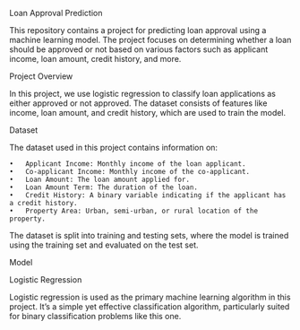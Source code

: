 Loan Approval Prediction

This repository contains a project for predicting loan approval using a machine learning model. The project focuses on determining whether a loan should be approved or not based on various factors such as applicant income, loan amount, credit history, and more.

Project Overview

In this project, we use logistic regression to classify loan applications as either approved or not approved. The dataset consists of features like income, loan amount, and credit history, which are used to train the model.

Dataset

The dataset used in this project contains information on:

	•	Applicant Income: Monthly income of the loan applicant.
	•	Co-applicant Income: Monthly income of the co-applicant.
	•	Loan Amount: The loan amount applied for.
	•	Loan Amount Term: The duration of the loan.
	•	Credit History: A binary variable indicating if the applicant has a credit history.
	•	Property Area: Urban, semi-urban, or rural location of the property.

The dataset is split into training and testing sets, where the model is trained using the training set and evaluated on the test set.

Model

Logistic Regression

Logistic regression is used as the primary machine learning algorithm in this project. It’s a simple yet effective classification algorithm, particularly suited for binary classification problems like this one.
